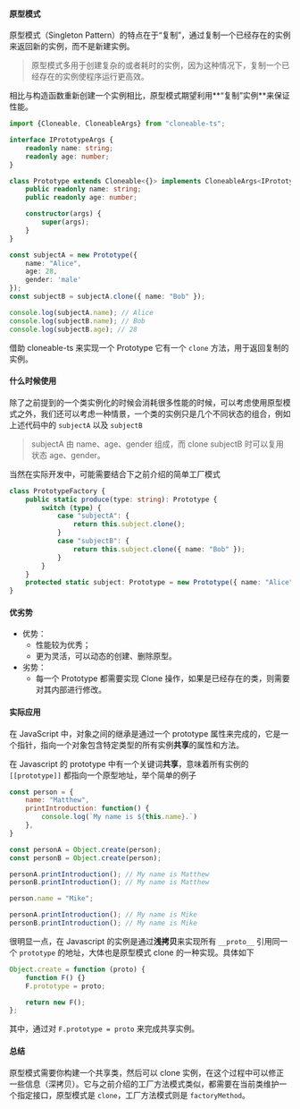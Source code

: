 #### 原型模式

原型模式（Singleton Pattern）的特点在于“复制”，通过复制一个已经存在的实例来返回新的实例，而不是新建实例。

> 原型模式多用于创建复杂的或者耗时的实例，因为这种情况下，复制一个已经存在的实例使程序运行更高效。

相比与构造函数重新创建一个实例相比，原型模式期望利用**“复制”实例**来保证性能。

```typescript
import {Cloneable, CloneableArgs} from "cloneable-ts";

interface IPrototypeArgs {
    readonly name: string;
    readonly age: number;
}

class Prototype extends Cloneable<{}> implements CloneableArgs<IPrototypeArgs> {
    public readonly name: string;
    public readonly age: number;

    constructor(args) {
        super(args);
    }
}

const subjectA = new Prototype({ 
    name: "Alice", 
    age: 28,
    gender: 'male'
});
const subjectB = subjectA.clone({ name: "Bob" });

console.log(subjectA.name); // Alice
console.log(subjectB.name); // Bob
console.log(subjectB.age); // 28
```

借助 cloneable-ts 来实现一个 Prototype 它有一个 `clone` 方法，用于返回复制的实例。

#### **什么时候使用**

除了之前提到的一个类实例化的时候会消耗很多性能的时候，可以考虑使用原型模式之外，我们还可以考虑一种情景，一个类的实例只是几个不同状态的组合，例如上述代码中的 `subjectA` 以及 `subjectB`

> subjectA 由 name、age、gender 组成，而 clone subjectB 时可以复用状态 age、gender。

当然在实际开发中，可能需要结合下之前介绍的简单工厂模式

```typescript
class PrototypeFactory {
    public static produce(type: string): Prototype {
        switch (type) {
            case "subjectA": {
                return this.subject.clone();
            }
            case "subjectB": {
                return this.subject.clone({ name: "Bob" });
            }
        }
    }
    protected static subject: Prototype = new Prototype({ name: "Alice", age: 28 });
}
```

#### **优劣势**

* 优势：
  * 性能较为优秀；
  * 更为灵活，可以动态的创建、删除原型。
* 劣势：
  * 每一个 Prototype 都需要实现 Clone 操作，如果是已经存在的类，则需要对其内部进行修改。

#### 实际应用

在 JavaScript 中，对象之间的继承是通过一个 prototype 属性来完成的，它是一个指针，指向一个对象包含特定类型的所有实例**共享**的属性和方法。

在 Javascript 的 prototype 中有一个关键词**共享**，意味着所有实例的 `[[prototype]]` 都指向一个原型地址，举个简单的例子

```js
const person = {
    name: "Matthew",
    printIntroduction: function() {
        console.log(`My name is ${this.name}.`)
    },
}

const personA = Object.create(person);
const personB = Object.create(person);

personA.printIntroduction(); // My name is Matthew
personB.printIntroduction(); // My name is Matthew

person.name = "Mike";

personA.printIntroduction(); // My name is Mike
personB.printIntroduction(); // My name is Mike
```

很明显一点，在 Javascript 的实例是通过**浅拷贝**来实现所有 `__proto__` 引用同一个 `prototype` 的地址，大体也是原型模式 clone 的一种实现。具体如下

```js
Object.create = function (proto) {
    function F() {}
    F.prototype = proto;

    return new F();
};
```

其中，通过对 `F.prototype = proto` 来完成共享实例。 

#### **总结**

原型模式需要你构建一个共享类，然后可以 clone 实例，在这个过程中可以修正一些信息（深拷贝）。它与之前介绍的工厂方法模式类似，都需要在当前类维护一个指定接口，原型模式是 `clone`，工厂方法模式则是 `factoryMethod`。
